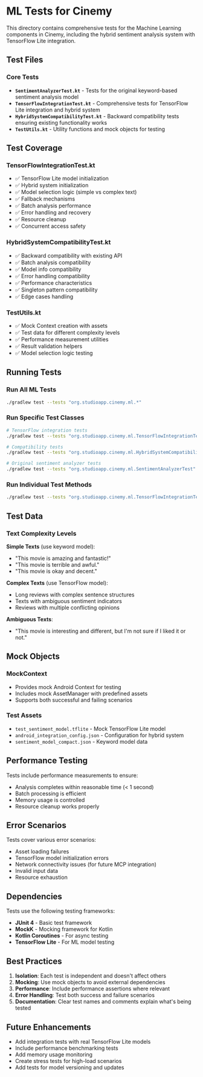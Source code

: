 # ML Tests for Cinemy

This directory contains comprehensive tests for the Machine Learning components in Cinemy, including the hybrid sentiment analysis system with TensorFlow Lite integration.

## Test Files

### Core Tests

- **`SentimentAnalyzerTest.kt`** - Tests for the original keyword-based sentiment analysis model
- **`TensorFlowIntegrationTest.kt`** - Comprehensive tests for TensorFlow Lite integration and hybrid system
- **`HybridSystemCompatibilityTest.kt`** - Backward compatibility tests ensuring existing functionality works
- **`TestUtils.kt`** - Utility functions and mock objects for testing

## Test Coverage

### TensorFlowIntegrationTest.kt
- ✅ TensorFlow Lite model initialization
- ✅ Hybrid system initialization
- ✅ Model selection logic (simple vs complex text)
- ✅ Fallback mechanisms
- ✅ Batch analysis performance
- ✅ Error handling and recovery
- ✅ Resource cleanup
- ✅ Concurrent access safety

### HybridSystemCompatibilityTest.kt
- ✅ Backward compatibility with existing API
- ✅ Batch analysis compatibility
- ✅ Model info compatibility
- ✅ Error handling compatibility
- ✅ Performance characteristics
- ✅ Singleton pattern compatibility
- ✅ Edge cases handling

### TestUtils.kt
- ✅ Mock Context creation with assets
- ✅ Test data for different complexity levels
- ✅ Performance measurement utilities
- ✅ Result validation helpers
- ✅ Model selection logic testing

## Running Tests

### Run All ML Tests
```bash
./gradlew test --tests "org.studioapp.cinemy.ml.*"
```

### Run Specific Test Classes
```bash
# TensorFlow integration tests
./gradlew test --tests "org.studioapp.cinemy.ml.TensorFlowIntegrationTest"

# Compatibility tests
./gradlew test --tests "org.studioapp.cinemy.ml.HybridSystemCompatibilityTest"

# Original sentiment analyzer tests
./gradlew test --tests "org.studioapp.cinemy.ml.SentimentAnalyzerTest"
```

### Run Individual Test Methods
```bash
./gradlew test --tests "org.studioapp.cinemy.ml.TensorFlowIntegrationTest.testTensorFlowModelInitialization"
```

## Test Data

### Text Complexity Levels

**Simple Texts** (use keyword model):
- "This movie is amazing and fantastic!"
- "This movie is terrible and awful."
- "This movie is okay and decent."

**Complex Texts** (use TensorFlow model):
- Long reviews with complex sentence structures
- Texts with ambiguous sentiment indicators
- Reviews with multiple conflicting opinions

**Ambiguous Texts**:
- "This movie is interesting and different, but I'm not sure if I liked it or not."

## Mock Objects

### MockContext
- Provides mock Android Context for testing
- Includes mock AssetManager with predefined assets
- Supports both successful and failing scenarios

### Test Assets
- `test_sentiment_model.tflite` - Mock TensorFlow Lite model
- `android_integration_config.json` - Configuration for hybrid system
- `sentiment_model_compact.json` - Keyword model data

## Performance Testing

Tests include performance measurements to ensure:
- Analysis completes within reasonable time (< 1 second)
- Batch processing is efficient
- Memory usage is controlled
- Resource cleanup works properly

## Error Scenarios

Tests cover various error scenarios:
- Asset loading failures
- TensorFlow model initialization errors
- Network connectivity issues (for future MCP integration)
- Invalid input data
- Resource exhaustion

## Dependencies

Tests use the following testing frameworks:
- **JUnit 4** - Basic test framework
- **MockK** - Mocking framework for Kotlin
- **Kotlin Coroutines** - For async testing
- **TensorFlow Lite** - For ML model testing

## Best Practices

1. **Isolation**: Each test is independent and doesn't affect others
2. **Mocking**: Use mock objects to avoid external dependencies
3. **Performance**: Include performance assertions where relevant
4. **Error Handling**: Test both success and failure scenarios
5. **Documentation**: Clear test names and comments explain what's being tested

## Future Enhancements

- Add integration tests with real TensorFlow Lite models
- Include performance benchmarking tests
- Add memory usage monitoring
- Create stress tests for high-load scenarios
- Add tests for model versioning and updates

